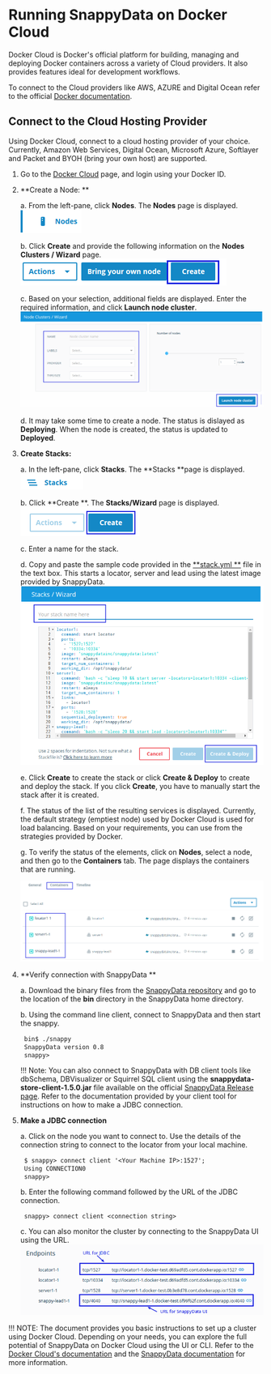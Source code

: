 # Running SnappyData on Docker Cloud

Docker Cloud is Docker's official platform for building, managing and deploying Docker containers across a variety of Cloud providers. It also provides features ideal for development workflows.

To connect to the Cloud providers like AWS, AZURE and Digital Ocean refer to the official [Docker documentation](https://docs.docker.com/docker-cloud/infrastructure/link-aws/).

## Connect to the Cloud Hosting Provider

Using Docker Cloud, connect to a cloud hosting provider of your choice. Currently, Amazon Web Services, Digital Ocean, Microsoft Azure, Softlayer and Packet and BYOH (bring your own host) are supported.

1. Go to the [Docker Cloud](http://cloud.docker.com) page, and login using your Docker ID.

2. **Create a Node: ** 
 	
    a. From the left-pane, click **Nodes**. The **Nodes** page is displayed.
 		![Node](../Images/nodes.png) 

 	b. Click **Create** and provide the following information on the **Nodes Clusters / Wizard** page. 
		![Create Node](../Images/create_node.png)
 
	c. Based on your selection, additional fields are displayed. Enter the required information, and click **Launch node cluster**.
 	![Launch Node](../Images/create_node1.png) 
   
	d. It may take some time to create a node. The status is dislayed as **Deploying**. When the node is created, the status is updated to **Deployed**.

3. **Create Stacks:**

	a. In the left-pane, click **Stacks**. The **Stacks **page is displayed.
	![Node](../Images/stacks.png) 
 	
    b. Click **Create **. The **Stacks/Wizard** page is displayed.
	![Node](../Images/create_stack.png) 
 
	c. Enter a name for the stack. 
 
	d. Copy and paste the sample code provided in the [**stack.yml **](https://raw.githubusercontent.com/SnappyDataInc/snappy-cloud-tools/master/docker/docker-cloud/stack.yml) file in the text box. This starts a locator, server and lead using the latest image provided by SnappyData.
		 ![Node](../Images/create_stack2.png) 

	e. Click **Create** to create the stack or click **Create & Deploy** to create and deploy the stack. If you click **Create**, you have to manually start the stack after it is created.

	f. The status of the list of the resulting services is displayed.
 Currently, the default strategy (emptiest node) used by Docker Cloud is used for load balancing. Based on your requirements, you can use from the strategies provided by Docker.

	g. To verify the status of the elements, click on **Nodes**, select a node, and then go to the **Containers** tab. The page displays the containers that are running.

	 ![Node](../Images/verify_containers.png) 

4. **Verify connection with SnappyData ** 
		
	a. Download the binary files from the [SnappyData repository](https://github.com/SnappyDataInc/snappydata/releases/download/v0.8/snappydata-0.8-bin.tar.gz) and go to the location of the **bin** directory in the SnappyData home directory.

	b. Using the command line client, connect to SnappyData and then start the snappy.

 		bin$ ./snappy
 		SnappyData version 0.8
 		snappy>
 		  	
    !!! Note: 
        	You can also connect to SnappyData with DB client tools like dbSchema, DBVisualizer or Squirrel SQL client using the **snappydata-store-client-1.5.0.jar** file available on the official [SnappyData Release page](#https://github.com/SnappyDataInc/snappydata/releases). Refer to the documentation provided by your client tool for instructions on how to make a JDBC connection.
 
5. **Make a JDBC connection**

	a. Click on the node you want to connect to. Use the details of the connection string to connect to the locator from your local machine.

  		$ snappy> connect client '<Your Machine IP>:1527';
  		Using CONNECTION0
  		snappy>
  		        
	b. Enter the following command followed by the URL of the JDBC connection.
 
  		snappy> connect client <connection string>
  		  
	c. You can also monitor the cluster by connecting to the SnappyData UI using the URL.
		![Node](../Images/monitor.png) 

!!! NOTE: 
	The document provides you basic instructions to set up a cluster using Docker Cloud. Depending on your needs, you can explore the full potential of SnappyData on Docker Cloud using the UI or CLI. Refer to the [Docker Cloud's documentation](https://docs.docker.com/docker-cloud/) and the [SnappyData documentation](http://snappydatainc.github.io/snappydata/) for more information.

